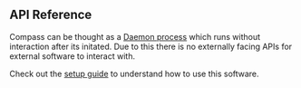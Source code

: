 ## API Reference 

Compass can be thought as a [Daemon process](https://en.wikipedia.org/wiki/Daemon_(computing)) which runs without interaction after its initated. Due to this there is no externally facing APIs for external software to interact with. 

Check out the [setup guide](quick-start/setup-guide.md) to understand how to use this software.
